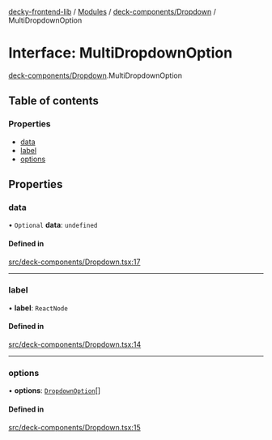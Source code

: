 [decky-frontend-lib](../README.md) / [Modules](../modules.md) / [deck-components/Dropdown](../modules/deck_components_Dropdown.md) / MultiDropdownOption

# Interface: MultiDropdownOption

[deck-components/Dropdown](../modules/deck_components_Dropdown.md).MultiDropdownOption

## Table of contents

### Properties

- [data](deck_components_Dropdown.MultiDropdownOption.md#data)
- [label](deck_components_Dropdown.MultiDropdownOption.md#label)
- [options](deck_components_Dropdown.MultiDropdownOption.md#options)

## Properties

### data

• `Optional` **data**: `undefined`

#### Defined in

[src/deck-components/Dropdown.tsx:17](https://github.com/SteamDeckHomebrew/decky-frontend-lib/blob/6f14da1/src/deck-components/Dropdown.tsx#L17)

___

### label

• **label**: `ReactNode`

#### Defined in

[src/deck-components/Dropdown.tsx:14](https://github.com/SteamDeckHomebrew/decky-frontend-lib/blob/6f14da1/src/deck-components/Dropdown.tsx#L14)

___

### options

• **options**: [`DropdownOption`](../modules/deck_components_Dropdown.md#dropdownoption)[]

#### Defined in

[src/deck-components/Dropdown.tsx:15](https://github.com/SteamDeckHomebrew/decky-frontend-lib/blob/6f14da1/src/deck-components/Dropdown.tsx#L15)

